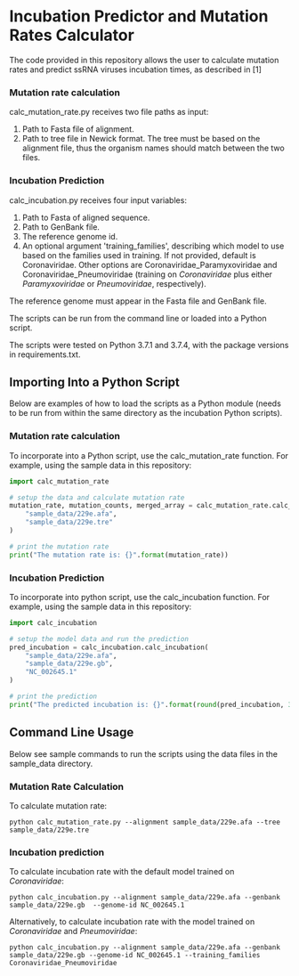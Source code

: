 # Incubation Predictor and Mutation Rates Calculator
The code provided in this repository allows the user to calculate mutation rates and predict ssRNA viruses incubation times, as described in [1]

### Mutation rate calculation
calc_mutation_rate.py receives two file paths as input: 

1. Path to Fasta file of alignment.
2. Path to tree file in Newick format. The tree must be based on the alignment file, thus the organism names should 
match between the two files. 

### Incubation Prediction
calc_incubation.py receives four input variables:
 
1) Path to Fasta of aligned sequence. 
2) Path to GenBank file.
4) The reference genome id. 
5) An optional argument 'training_families', describing which model to use based on the families used in training. 
If not provided, default is Coronaviridae. Other options are Coronaviridae_Paramyxoviridae and Coronaviridae_Pneumoviridae 
(training on <em>Coronaviridae</em> plus either <em>Paramyxoviridae</em> or <em>Pneumoviridae</em>, respectively). 

The reference genome must appear in the Fasta file and GenBank file.

The scripts can be run from the command line or loaded into a Python script.

The scripts were tested on Python 3.7.1 and 3.7.4, with the package versions in requirements.txt.

## Importing Into a Python Script

Below are examples of how to load the scripts as a Python module (needs to be run from within the same directory as the incubation Python scripts).

### Mutation rate calculation
To incorporate into a Python script, use the calc_mutation_rate function.
For example, using the sample data in this repository:

```python
import calc_mutation_rate

# setup the data and calculate mutation rate
mutation_rate, mutation_counts, merged_array = calc_mutation_rate.calc_mutation_rate(
    "sample_data/229e.afa",
    "sample_data/229e.tre"
)

# print the mutation rate
print("The mutation rate is: {}".format(mutation_rate))
```

### Incubation Prediction
To incorporate into python script, use the calc_incubation function. 
For example, using the sample data in this repository:

```python
import calc_incubation

# setup the model data and run the prediction
pred_incubation = calc_incubation.calc_incubation(
    "sample_data/229e.afa",
    "sample_data/229e.gb",
    "NC_002645.1"
)

# print the prediction
print("The predicted incubation is: {}".format(round(pred_incubation, 3)))
```

## Command Line Usage
Below see sample commands to run the scripts using the data files in the sample\_data directory.

### Mutation Rate Calculation
To calculate mutation rate:

```python calc_mutation_rate.py --alignment sample_data/229e.afa --tree sample_data/229e.tre```

### Incubation prediction
To calculate incubation rate with the default model trained on <em>Coronaviridae</em>:

```python calc_incubation.py --alignment sample_data/229e.afa --genbank sample_data/229e.gb  --genome-id NC_002645.1```

Alternatively, to calculate incubation rate with the model trained on <em>Coronaviridae</em> and <em>Pneumoviridae</em>:

```python calc_incubation.py --alignment sample_data/229e.afa --genbank sample_data/229e.gb --genome-id NC_002645.1 --training_families Coronaviridae_Pneumoviridae```


